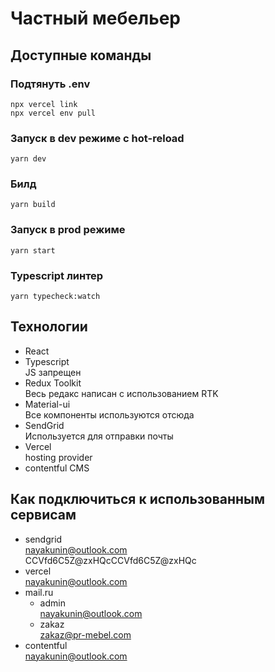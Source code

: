# Частный мебельер

## Доступные команды

### Подтянуть .env

```
npx vercel link
npx vercel env pull
```

### Запуск в dev режиме с hot-reload

```
yarn dev
```

### Билд

```
yarn build
```

### Запуск в prod режиме

```
yarn start
```

### Typescript линтер

```
yarn typecheck:watch
```

## Технологии

-   React
-   Typescript\
     JS запрещен
-   Redux Toolkit\
     Весь редакс написан с использованием RTK
-   Material-ui\
     Все компоненты используются отсюда
-   SendGrid\
     Используется для отправки почты
-   Vercel\
     hosting provider
-   contentful CMS

## Как подключиться к использованным сервисам

-   sendgrid \
     nayakunin@outlook.com \
     CCVfd6C5Z@zxHQcCCVfd6C5Z@zxHQc
-   vercel \
     nayakunin@outlook.com
-   mail.ru
    -   admin\
         nayakunin@outlook.com
    -   zakaz\
         zakaz@pr-mebel.com
-   contentful\
     nayakunin@outlook.com
